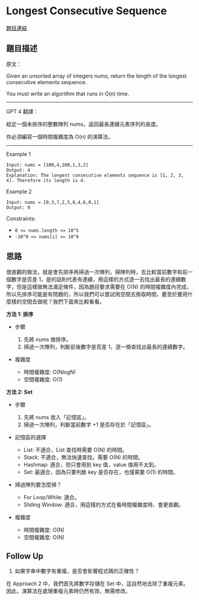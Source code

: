 # Longest Consecutive Sequence
[題目連結](https://leetcode.com/problems/longest-consecutive-sequence/)

## 題目描述
原文：

Given an unsorted array of integers nums, return the length of the longest consecutive elements sequence.

You must write an algorithm that runs in O(n) time.


----

GPT 4 翻譯：

給定一個未排序的整數陣列 nums，返回最長連續元素序列的長度。

你必須編寫一個時間複雜度為 O(n) 的演算法。


----

Example 1
```
Input: nums = [100,4,200,1,3,2]
Output: 4
Explanation: The longest consecutive elements sequence is [1, 2, 3, 4]. Therefore its length is 4.
```

Example 2
```
Input: nums = [0,3,7,2,5,8,4,6,0,1]
Output: 9
```

Constraints:

* `0 <= nums.length <= 10^5`
* `-10^9 <= nums[i] <= 10^9`

## 思路

很直觀的做法，就是會先排序再掃過一次陣列，掃陣列時，去比較當前數字和前一個數字是否差 1，是的話則代表有連續，用這樣的方式逐一去找出最長的連續數字，但是這樣做無法滿足條件，因為題目要求需要在 O(N) 的時間複雜度內完成，所以先排序可能是有問題的，所以我們可以嘗試用空間去換取時間，要至於要用什麼樣的空間去做呢？我們下面來比較看看。


**方法 1: 排序**

* 步驟
    1. 先將 nums 做排序。
    2. 掃過一次陣列，判斷前後數字是否差 1，逐一檢查找出最長的連續數字。

* 複雜度
    * 時間複雜度: O(NlogN)
    * 空間複雜度: O(1)

**方法 2: Set**

* 步驟
    1. 先將 nums 放入「記憶區」。
    2. 掃過一次陣列，判斷當前數字 +1 是否存在於「記憶區」。 

* 記憶區的選擇
    * List: 不適合，List 查找時需要 O(N) 的時間。
    * Stack: 不適合，無法快速查找，需要 O(N) 的時間。
    * Hashmap: 適合，但只會用到 key 值，value 值用不太到。
    * Set: 最適合，因為只要判斷 key 是否存在，也僅需要 O(1) 的時間。

* 掃過陣列要怎麼掃？
    * For Loop/While: 適合。
    * Sliding Window: 適合，用這樣的方式在看時間複雜度時，會更直觀。

* 複雜度
    * 時間複雜度: O(N)
    * 空間複雜度: O(N)

## Follow Up
1. 如果字串中數字有重複，是否會影響程式碼的正確性？

在 Approach 2 中，我們首先將數字存儲在 Set 中，這自然地去除了重複元素。因此，演算法在處理重複元素時仍然有效，無需修改。